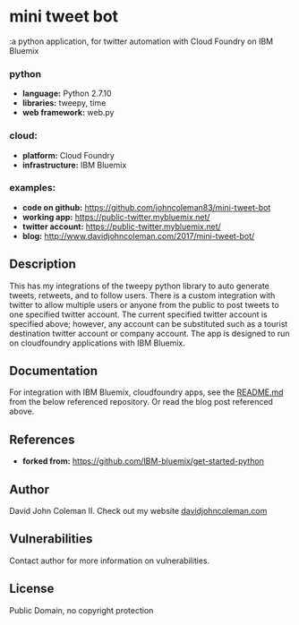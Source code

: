 # mini tweet bot

:a python application, for twitter automation with Cloud Foundry on IBM Bluemix

### python

  * __language:__ Python 2.7.10
  * __libraries:__ tweepy, time
  * __web framework:__ web.py

### cloud:

  * __platform:__ Cloud Foundry
  * __infrastructure:__ IBM Bluemix

### examples:

  * __code on github:__ https://github.com/johncoleman83/mini-tweet-bot
  * __working app:__ https://public-twitter.mybluemix.net/
  * __twitter account:__ https://public-twitter.mybluemix.net/
  * __blog:__ http://www.davidjohncoleman.com/2017/mini-tweet-bot/

## Description

This has my integrations of the tweepy python library to auto generate tweets,
retweets, and to follow users.  There is a custom integration with twitter to
allow multiple users or anyone from the public to post tweets to one specified
twitter account.  The current specified twitter account is specified above;
however, any account can be substituted such as a tourist destination twitter
account or company account.  The app is designed to run on cloudfoundry
applications with IBM Bluemix.

## Documentation

For integration with IBM Bluemix, cloudfoundry apps, see the 
[README.md](https://github.com/IBM-bluemix/get-started-python) 
from the below referenced repository.  Or read the blog post referenced above.

## References

* **forked from:** https://github.com/IBM-bluemix/get-started-python

## Author

David John Coleman II.	Check out my website [davidjohncoleman.com](http://www.davidjohncoleman.com/)

## Vulnerabilities

Contact author for more information on vulnerabilities.

## License

Public Domain, no copyright protection
